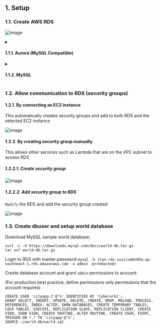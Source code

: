 ## 1. Setup

### 1.1. Create AWS RDS

![image](https://user-images.githubusercontent.com/90442032/226158645-6ade85e1-e898-4b1d-a99b-7ddb7f4ba3c2.png)

<details><summary><h4>1.1.1. Aurora (MySQL Compatible)</h4></summary>

![image](https://user-images.githubusercontent.com/90442032/229324103-b4b6e8ce-f95e-4373-9aa1-1a6a36efb2bb.png)

![image](https://user-images.githubusercontent.com/90442032/229324109-24a6dce6-6e2f-4c4f-aef2-7eb9d20abfcf.png)

![image](https://user-images.githubusercontent.com/90442032/229324117-4f688b6a-f5c4-46f5-9d87-a1ea7f90dd69.png)

![image](https://user-images.githubusercontent.com/90442032/229324124-0644c570-7ac2-4581-b0c4-e3be1dfb2484.png)

![image](https://user-images.githubusercontent.com/90442032/229324127-c58de7db-3a3d-4540-80fd-53d98b41ef41.png)

![image](https://user-images.githubusercontent.com/90442032/229324136-e4854808-17f6-468f-b1ce-e7edfc465242.png)

![image](https://user-images.githubusercontent.com/90442032/229324141-d37f5210-16ea-4e28-be9a-80ce14548a66.png)

![image](https://user-images.githubusercontent.com/90442032/229324144-17b10d79-585a-4a96-b806-888b96c470a5.png)

![image](https://user-images.githubusercontent.com/90442032/229324148-4a581a22-8b5d-4b8c-b64f-8ae553b2a50a.png)

</details>

<details><summary><h4>1.1.2. MySQL</h4></summary>

![image](https://user-images.githubusercontent.com/90442032/226158646-aa286119-6cff-46a3-9ef4-c951e3d6f3db.png)

![image](https://user-images.githubusercontent.com/90442032/226158649-18338594-f46b-411e-85f3-55a90db71820.png)

![image](https://user-images.githubusercontent.com/90442032/226158654-d1ee9959-393a-4687-ae93-89f0c90b2ed5.png)

![image](https://user-images.githubusercontent.com/90442032/226158658-ae069194-9f4f-4baa-8c83-ab0fe00d7397.png)

![image](https://user-images.githubusercontent.com/90442032/226158662-39ee9e59-e98c-44c7-abd8-c49354d93a11.png)

![image](https://user-images.githubusercontent.com/90442032/226158665-3008abb3-e692-4034-9816-75029220d8b9.png)

![image](https://user-images.githubusercontent.com/90442032/226158669-1dbfd6d2-6e01-4bcb-b20b-27d1dd2c9027.png)

![image](https://user-images.githubusercontent.com/90442032/226158670-b1964791-ec5d-47ac-97f1-f1f1d5bd2e85.png)

![image](https://user-images.githubusercontent.com/90442032/226158673-eee75474-0bf1-4ac9-be00-996aace439a0.png)

![image](https://user-images.githubusercontent.com/90442032/226158675-8221bf54-b6f1-4e8c-aa5d-75544380c1d9.png)

![image](https://user-images.githubusercontent.com/90442032/226158715-b2a4ac95-da92-48f0-b4b4-9760a27e2196.png)

</details>

### 1.2. Allow communication to RDS (security groups)

#### 1.2.1. By connecting an EC2 instance

This automatically creates security groups and add to both RDS and the selected EC2 instance

![image](https://user-images.githubusercontent.com/90442032/226161649-59262056-c015-439e-9df8-bef43345e428.png)

#### 1.2.2. By creating security group manually

This allows other services such as Lambda that are on the VPC subnet to access RDS

##### 1.2.2.1. Create security group

![image](https://user-images.githubusercontent.com/90442032/226178343-bbf25d6e-e5a8-483b-9995-533e3a4d83ab.png)

##### 1.2.2.2. Add security group to RDS

`Modify` the RDS and add the security group created

![image](https://user-images.githubusercontent.com/90442032/226178344-862e5a7d-63b7-4bb5-93b3-1247af0503e8.png)

### 1.3. Create dbuser and setup world database

Download MySQL sample world database:

```console
curl -L -O https://downloads.mysql.com/docs/world-db.tar.gz
tar xvf world-db.tar.gz
```

Login to RDS with master password `mysql -h jtan-rds.cusiivm6n9hm.ap-southeast-1.rds.amazonaws.com -u admin -p<redacted>`

Create database account and grant `admin` permissions to account:

(For production best practice, define permissions only permissions that the account requires)

```console
CREATE USER 'cityapp-2'@'%' IDENTIFIED BY 'Cyberark1';
GRANT SELECT, INSERT, UPDATE, DELETE, CREATE, DROP, RELOAD, PROCESS, REFERENCES, INDEX, ALTER, SHOW DATABASES, CREATE TEMPORARY TABLES, LOCK TABLES, EXECUTE, REPLICATION SLAVE, REPLICATION CLIENT, CREATE VIEW, SHOW VIEW, CREATE ROUTINE, ALTER ROUTINE, CREATE USER, EVENT, TRIGGER ON *.* TO 'cityapp'@'%';
SOURCE ~/world-db/world.sql
```
